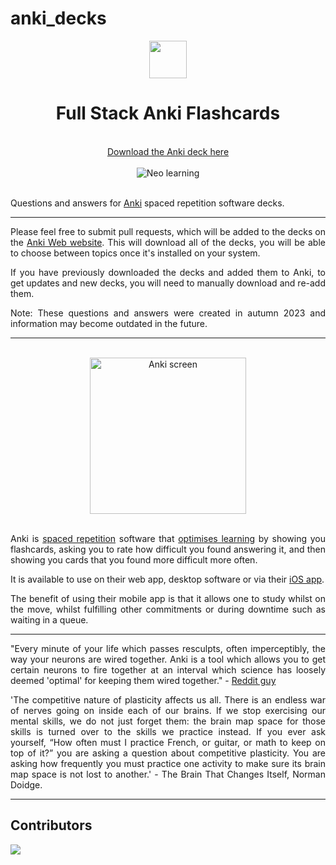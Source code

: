 # anki_decks

<div align="center">
  <img height="60" src="https://upload.wikimedia.org/wikipedia/commons/thumb/3/3d/Anki-icon.svg/1200px-Anki-icon.svg.png">
  <h1>Full Stack Anki Flashcards</h1>
  <br>
  <a href="https://ankiweb.net/shared/info/376600095?cb=1696104749579"> Download the Anki deck here </a>
  <br>
  <br>
  <img src="./images/learning.gif" alt="Neo learning">
  
  <br>
  <br>

</div>

<div style="text-align: justify;">

Questions and answers for [Anki](https://apps.ankiweb.net/) spaced repetition software decks.

---

Please feel free to submit pull requests, which will be added to the decks on the [Anki Web website](https://ankiweb.net/shared/info/376600095?cb=1696104749579). This will download all of the decks, you will be able to choose between topics once it's installed on your system.

If you have previously downloaded the decks and added them to Anki, to get updates and new decks, you will need to manually download and re-add them.

Note: These questions and answers were created in autumn 2023 and information may become outdated in the future.

---
<br>
<div align="center">
<img src="./images/anki_screen.png" height="250px"  alt="Anki screen">
</div>
<br>

Anki is [spaced repetition](https://quantifiedself.com/blog/spaced-repetition-and-learning/) software that [optimises learning](https://gwern.net/spaced-repetition) by showing you flashcards, asking you to rate how difficult you found answering it, and then showing you cards that you found more difficult more often.

It is available to use on their web app, desktop software or via their [iOS app](https://apps.apple.com/us/app/ankimobile-flashcards/id373493387).

The benefit of using their mobile app is that it allows one to study whilst on the move, whilst fulfilling other commitments or during downtime such as waiting in a queue.

----

"Every minute of your life which passes resculpts, often imperceptibly, the way your neurons are wired together. Anki is a tool which allows you to get certain neurons to fire together at an interval which science has loosely deemed 'optimal' for keeping them wired together." - [Reddit guy](https://www.reddit.com/r/Anki/comments/171gwp3/its_not_retaining_information_its_sculpting_your/)

'The competitive nature of plasticity affects us all. There is an endless war of nerves going on inside each of our brains. If we stop exercising our mental skills, we do not just forget them: the brain map space for those skills is turned over to the skills we practice instead. If you ever ask yourself, “How often must I practice French, or guitar, or math to keep on top of it?” you are asking a question about competitive plasticity. You are asking how frequently you must practice one activity to make sure its brain map space is not lost to another.' - The Brain That Changes Itself, Norman Doidge.
</div>

---

## Contributors

<a href="https://github.com/calwoodford/anki_decks/graphs/contributors">
  <img src="https://contrib.rocks/image?repo=calwoodford/anki_decks" />
</a>
